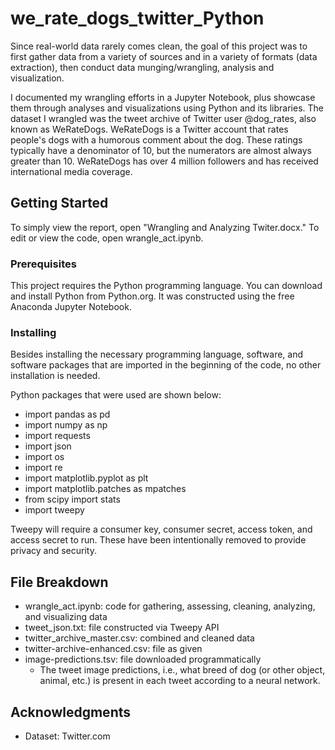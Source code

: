 # we_rate_dogs_twitter_Python

Since real-world data rarely comes clean, the goal of this project was to first gather data from a variety of sources and in a variety of formats (data extraction), then conduct data munging/wrangling, analysis and visualization. 

I documented my wrangling efforts in a Jupyter Notebook, plus showcase them through analyses and visualizations using Python and its libraries. The dataset I wrangled was the tweet archive of Twitter user @dog_rates, also known as WeRateDogs. WeRateDogs is a Twitter account that rates people's dogs with a humorous comment about the dog. These ratings typically have a denominator of 10, but the numerators are almost always greater than 10. WeRateDogs has over 4 million followers and has received international media coverage.

## Getting Started

To simply view the report, open "Wrangling and Analyzing Twiter.docx." To edit or view the code, open wrangle_act.ipynb.

### Prerequisites

This project requires the Python programming language. You can download and install Python from Python.org. It was constructed using the free Anaconda Jupyter Notebook.

### Installing

Besides installing the necessary programming language, software, and software packages that are imported in the beginning of the code, no other installation is needed.

Python packages that were used are shown below:
* import pandas as pd
* import numpy as np
* import requests
* import json
* import os
* import re
* import matplotlib.pyplot as plt
* import matplotlib.patches as mpatches
* from scipy import stats
* import tweepy  

Tweepy will require a consumer key, consumer secret, access token, and access secret to run. These have been intentionally removed to provide privacy and security.

## File Breakdown

* wrangle_act.ipynb: code for gathering, assessing, cleaning, analyzing, and visualizing data
* tweet_json.txt: file constructed via Tweepy API
* twitter_archive_master.csv: combined and cleaned data
* twitter-archive-enhanced.csv: file as given
* image-predictions.tsv: file downloaded programmatically
    * The tweet image predictions, i.e., what breed of dog (or other object, animal, etc.) is present in each tweet according to a neural network. 

## Acknowledgments

* Dataset: Twitter.com 
